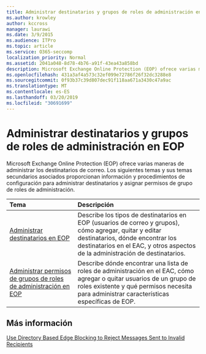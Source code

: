```yaml
---
title: Administrar destinatarios y grupos de roles de administración en EOP
ms.author: krowley
author: kccross
manager: laurawi
ms.date: 3/9/2015
ms.audience: ITPro
ms.topic: article
ms.service: O365-seccomp
localization_priority: Normal
ms.assetid: 2041a048-8d78-4b76-a91f-43ea43a858bd
description: Microsoft Exchange Online Protection (EOP) ofrece varias maneras de administrar los destinatarios de correo. Los siguientes temas y sus temas secundarios asociados proporcionan información y procedimientos de configuración para administrar destinatarios y asignar permisos de grupo de roles de administración.
ms.openlocfilehash: 431a3af4a573c32ef099e72786f26f32dc3288e8
ms.sourcegitcommit: 0f93b37c39d807dec91f118aa671a3430c47a9ac
ms.translationtype: MT
ms.contentlocale: es-ES
ms.lasthandoff: 03/20/2019
ms.locfileid: "30691699"
---
```

# <a name="manage-recipients-and-admin-role-groups-in-eop"></a>Administrar destinatarios y grupos de roles de administración en EOP

Microsoft Exchange Online Protection (EOP) ofrece varias maneras de administrar los destinatarios de correo. Los siguientes temas y sus temas secundarios asociados proporcionan información y procedimientos de configuración para administrar destinatarios y asignar permisos de grupo de roles de administración.
  
|**Tema**|**Descripción**|
|:-----|:-----|
|[Administrar destinatarios en EOP](manage-recipients-in-eop.md) <br/> |Describe los tipos de destinatarios en EOP (usuarios de correo y grupos), cómo agregar, quitar y editar destinatarios, dónde encontrar los destinatarios en el EAC, y otros aspectos de la administración de destinatarios.  <br/> |
|[Administrar permisos de grupos de roles de administración en EOP](manage-admin-role-group-permissions-in-eop.md) <br/> |Describe dónde encontrar una lista de roles de administración en el EAC, cómo agregar o quitar usuarios de un grupo de roles existente y qué permisos necesita para administrar características específicas de EOP.  <br/> |
   
## <a name="for-more-information"></a>Más información

[Use Directory Based Edge Blocking to Reject Messages Sent to Invalid Recipients](http://technet.microsoft.com/library/ca7b7416-92ed-40ad-abdb-695be46ea2e4.aspx)
  

